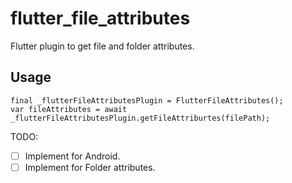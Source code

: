 # flutter_file_attributes

Flutter plugin to get file and folder attributes.


## Usage
```
final _flutterFileAttributesPlugin = FlutterFileAttributes();
var fileAttributes = await _flutterFileAttributesPlugin.getFileAttriburtes(filePath);
```


TODO:
 - [ ] Implement for Android.
 - [ ] Implement for Folder attributes.
